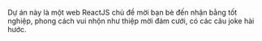 <!-- Use this file to provide workspace-specific custom instructions to Copilot. For more details, visit https://code.visualstudio.com/docs/copilot/copilot-customization#_use-a-githubcopilotinstructionsmd-file -->

Dự án này là một web ReactJS chủ đề mời bạn bè đến nhận bằng tốt nghiệp, phong cách vui nhộn như thiệp mời đám cưới, có các câu joke hài hước.
